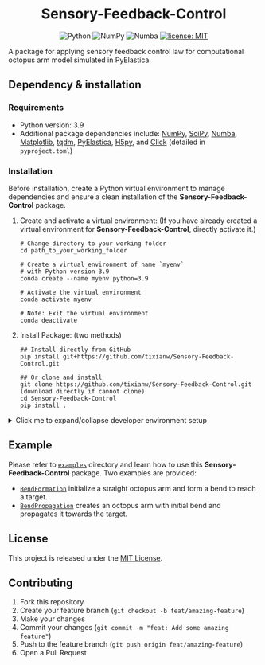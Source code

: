 <div align=center>
  <h1>Sensory-Feedback-Control</h1>

![Python](https://img.shields.io/badge/Python-3776AB?logo=Python&logoColor=white)
![NumPy](https://img.shields.io/badge/NumPy-013243?logo=NumPy&logoColor=white)
![Numba](https://img.shields.io/badge/Numba-00A3E0?logo=Numba&logoColor=white)
[![license: MIT](https://img.shields.io/badge/license-MIT-yellow)](https://opensource.org/licenses/MIT)

</div>

A package for applying sensory feedback control law for computational octopus arm model simulated in PyElastica.

## Dependency & installation

### Requirements
  - Python version: 3.9
  - Additional package dependencies include: [NumPy](https://numpy.org/doc/stable/user/absolute_beginners.html), [SciPy](https://docs.scipy.org/doc/scipy/tutorial/index.html#user-guide), [Numba](https://numba.readthedocs.io/en/stable/user/5minguide.html), [Matplotlib](https://matplotlib.org/stable/users/explain/quick_start.html), [tqdm](https://tqdm.github.io/), [PyElastica](https://github.com/GazzolaLab/PyElastica), [H5py](https://docs.h5py.org/en/stable/), and [Click](https://click.palletsprojects.com/en/stable/) (detailed in `pyproject.toml`)

### Installation

Before installation, create a Python virtual environment to manage dependencies and ensure a clean installation of the **Sensory-Feedback-Control** package.

1. Create and activate a virtual environment: (If you have already created a virtual environment for **Sensory-Feedback-Control**, directly activate it.)

    ```properties
    # Change directory to your working folder
    cd path_to_your_working_folder

    # Create a virtual environment of name `myenv`
    # with Python version 3.9
    conda create --name myenv python=3.9

    # Activate the virtual environment
    conda activate myenv

    # Note: Exit the virtual environment
    conda deactivate
    ```

2. Install Package: (two methods)

    ```properties
    ## Install directly from GitHub
    pip install git+https://github.com/tixianw/Sensory-Feedback-Control.git

    ## Or clone and install
    git clone https://github.com/tixianw/Sensory-Feedback-Control.git (download directly if cannot clone)
    cd Sensory-Feedback-Control
    pip install .

<details>

<summary> Click me to expand/collapse developer environment setup </summary>

## Developer environment setup

1. Clone and install development dependencies:
    ```properties
    git clone [https://github.com/hanson-hschang/Signal-System.git](https://github.com/tixianw/Sensory-Feedback-Control.git)
    cd Sensory-Feedback-Control
    pip install pip-tools
    ```

2. Generate development requirements file:
    ```properties
    pip-compile pyproject.toml --output-file=requirements.txt
    ```

</details>

## Example

Please refer to [`examples`](https://github.com/tixianw/Sensory-Feedback-Control/tree/main/examples) directory and learn how to use this **Sensory-Feedback-Control** package. Two examples are provided:
  - [`BendFormation`](https://github.com/tixianw/Sensory-Feedback-Control/tree/main/examples/BendFormation) initialize a straight octopus arm and form a bend to reach a target.
  - [`BendPropagation`](https://github.com/tixianw/Sensory-Feedback-Control/tree/main/examples/BendPropagation) creates an octopus arm with initial bend and propagates it towards the target.

## License

This project is released under the [MIT License](https://github.com/tixianw/Sensory-Feedback-Control/blob/main/LICENSE).

## Contributing

1. Fork this repository
2. Create your feature branch (`git checkout -b feat/amazing-feature`)
3. Make your changes
4. Commit your changes (`git commit -m "feat: Add some amazing feature"`)
5. Push to the feature branch (`git push origin feat/amazing-feature`)
6. Open a Pull Request
